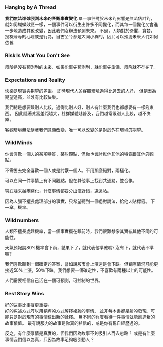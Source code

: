 
### Hanging by A Thread
**我們無法準確預測未來的客觀事實變化** 
單一事件對於未來的影響是無法估計的，就如同蝴蝶效應一樣，一個事件可以衍生出許多不同變化，而其每一個變化又會進一步地造成其他改變，因此我們沒辦法預測未來。
不過，人類對於恐懼，貪婪，投機等等的心理或是行為，自古至今都是大同小異的，因此可以預測未來人們如何依舊

### Risk Is What You Don't See
風險是沒有預測到的未來，如果能事先預測到，就能事先準備，風險就不存在了。

### Expectations and Reality
快樂是現實與期望的差距。
即時現代人的客觀環境過得比過去的人好，
但是因為期望過高，並沒有比較快樂。

我們總是想要跟別人比較，過得比別人好，別人有什麼我們也都想要有一樣的東西。
因此隨著貧富差距越大，社群媒體越普及，我們越常跟別人比較，越不快樂。

客觀環境無法隨著我們意願改變，唯一可以改變的是對於外在環境的期望。

### Wild Minds

你會喜歡一個人的某項特質，某些觀點，但你也會討厭他其他的特質跟其他的觀點。

不需要去完全喜歡一個人或是討厭一個人。不用那麼絕對，兩極化。

可以在同一件事情上有不同觀點，但在其他事上找到共通點，並合作。

現在越來越兩極化，什麼事情都要分出個對錯，選邊站。

因為人腦不擅長處理部分的事實，只希望聽到一個絕對說法，給他人貼標籤。
下一章，機率。

### Wild numbers
人類不擅長處理機率，當一個事實擺在眼前時，我們很難想像其實有其他不同的可能性。

天氣預報說80%機率會下雨，結果下了，就代表他準確嗎? 沒有下，就代表不準嗎?

我們喜歡聽到一個確定的答案，譬如說股市會上漲還是會下跌。但實際情況可能更接近50%上漲，50％下跌。我們想要一個確定性，不喜歡有兩種以上的可能性。

人們需要相信自己活在一個可預測，可控制的世界。

### Best Story Wins
好的故事比事實更重要。  
好的敘述方式可以用槓桿的方式解釋複雜的事情。
並非每本書都是新的發現，可能只是對於現有的事情做出新的詮釋。
用不同的角度看待一件事情就能創造新的故事價值。
最有說服力的故事是你真的相信的，或是你有親自經歷過的。

反之，有什麼事情是真實的，但我們因為故事不夠吸引人而去忽略？
或是有什麼事情我們信以為真，只因為故事足夠吸引動人？
